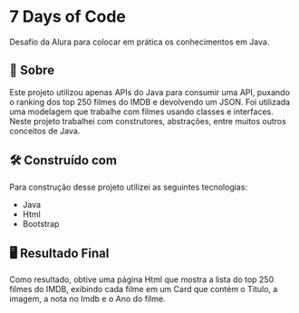 # 7 Days of Code

Desafio da Alura para colocar em prática os conhecimentos em Java.

## 🚀 Sobre

Este projeto utilizou apenas APIs do Java para consumir uma API, puxando o ranking dos top 250 filmes do IMDB e devolvendo um JSON. Foi utilizada uma modelagem que trabalhe com filmes usando classes e interfaces. Neste projeto trabalhei com construtores, abstrações, entre muitos outros conceitos de Java.

## 🛠️ Construído com

Para construção desse projeto utilizei as seguintes tecnologias:

* Java
* Html
* Bootstrap


## 🖥️ Resultado Final

Como resultado, obtive uma página Html que mostra a lista do top 250 filmes do IMDB, exibindo cada filme em um Card que contém o Titulo, a imagem, a nota no Imdb e o Ano do filme.






